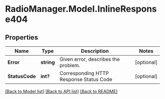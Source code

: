 # RadioManager.Model.InlineResponse404
## Properties

Name | Type | Description | Notes
------------ | ------------- | ------------- | -------------
**Error** | **string** | Given error, describes the problem. | [optional] 
**StatusCode** | **int?** | Corresponding HTTP Response Status Code | [optional] 

[[Back to Model list]](../README.md#documentation-for-models) [[Back to API list]](../README.md#documentation-for-api-endpoints) [[Back to README]](../README.md)

